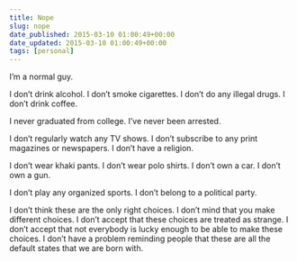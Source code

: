 ```yaml
---
title: Nope
slug: nope
date_published: 2015-03-10 01:00:49+00:00
date_updated: 2015-03-10 01:00:49+00:00
tags: [personal]
---
```

I’m a normal guy.

I don’t drink alcohol. I don’t smoke cigarettes. I don’t do any illegal drugs. I don’t drink coffee.

I never graduated from college. I’ve never been arrested.

I don’t regularly watch any TV shows. I don’t subscribe to any print magazines or newspapers. I don’t have a religion.

I don’t wear khaki pants. I don’t wear polo shirts. I don’t own a car. I don’t own a gun.

I don’t play any organized sports. I don’t belong to a political party.

I don’t think these are the only right choices. I don’t mind that you make different choices. I don’t accept that these choices are treated as strange. I don’t accept that not everybody is lucky enough to be able to make these choices. I don’t have a problem reminding people that these are all the default states that we are born with.
